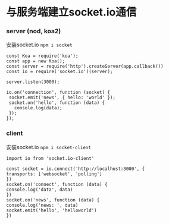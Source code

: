 # 与服务端建立socket.io通信

### server (nod, koa2)
 安装socket.io ``` npm i socket ```

 ```
const Koa = require('koa');
const app = new Koa();
const server = require('http').createServer(app.callback())
const io = require('socket.io')(server);

server.listen(3000);

io.on('connection', function (socket) {
  socket.emit('news', { hello: 'world' });
  socket.on('hello', function (data) {
    console.log(data);
  });
});
 
 ```
 
 
### client
 安装socket.io  ``` npm i socket-client ```
  ```
 import io from 'socket.io-client'

const socket = io.connect('http://localhost:3000', {
  transports: ['websocket', 'polling']
})
socket.on('connect', function (data) {
  console.log('data', data)
})
socket.on('news', function (data) {
  console.log('news: ', data)
  socket.emit('hello', 'helloworld')
})

  ```
